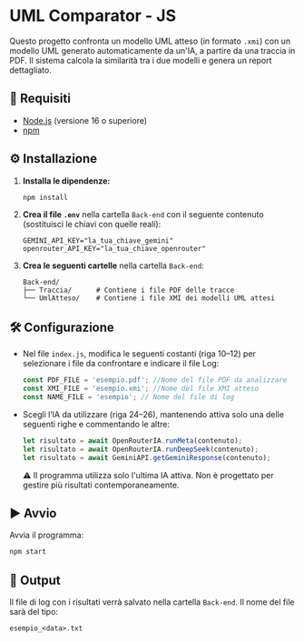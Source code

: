 # UML Comparator - JS

Questo progetto confronta un modello UML atteso (in formato `.xmi`) con un modello UML generato automaticamente da un'IA, a partire da una traccia in PDF. Il sistema calcola la similarità tra i due modelli e genera un report dettagliato.

## 🚀 Requisiti

- [Node.js](https://nodejs.org/) (versione 16 o superiore)
- [npm](https://www.npmjs.com/)

## ⚙️ Installazione

1. **Installa le dipendenze:**
   ```bash
   npm install
   ```

2. **Crea il file `.env`** nella cartella `Back-end` con il seguente contenuto (sostituisci le chiavi con quelle reali):
   ```
   GEMINI_API_KEY="la_tua_chiave_gemini"
   openrouter_API_KEY="la_tua_chiave_openrouter"
   ```

3. **Crea le seguenti cartelle** nella cartella `Back-end`:
   ```
   Back-end/
   ├── Traccia/      # Contiene i file PDF delle tracce
   └── UmlAtteso/    # Contiene i file XMI dei modelli UML attesi
   ```

## 🛠️ Configurazione

- Nel file `index.js`, modifica le seguenti costanti (riga 10–12) per selezionare i file da confrontare e indicare il file Log:
  ```js
  const PDF_FILE = 'esempio.pdf'; //Nome del file PDF da analizzare
  const XMI_FILE = 'esempio.xmi'; //Nome del file XMI atteso
  const NAME_FILE = 'esempio'; // Nome del file di log
  ```

- Scegli l’IA da utilizzare (riga 24–26), mantenendo attiva solo una delle seguenti righe e commentando le altre:
  ```js
  let risultato = await OpenRouterIA.runMeta(contenuto);
  let risultato = await OpenRouterIA.runDeepSeek(contenuto);
  let risultato = await GeminiAPI.getGeminiResponse(contenuto);
  ```
  ⚠️ Il programma utilizza solo l'ultima IA attiva. Non è progettato per gestire più risultati contemporaneamente.

## ▶️ Avvio

Avvia il programma:
```bash
npm start
```

## 📄 Output

Il file di log con i risultati verrà salvato nella cartella `Back-end`. Il nome del file sarà del tipo:
```
esempio_<data>.txt
```
